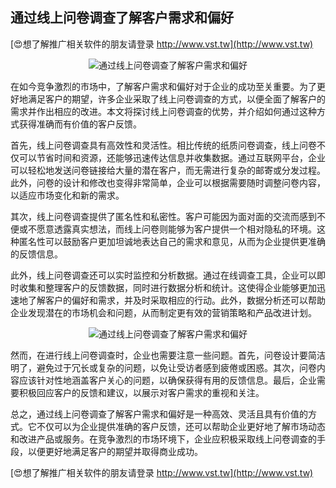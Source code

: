 ## **通过线上问卷调查了解客户需求和偏好**

[😍想了解推广相关软件的朋友请登录 http://www.vst.tw](http://www.vst.tw)

 <center><img src="https://vst.tw/MP4/tuiguang/png/1.png" alt="通过线上问卷调查了解客户需求和偏好"></center>

在如今竞争激烈的市场中，了解客户需求和偏好对于企业的成功至关重要。为了更好地满足客户的期望，许多企业采取了线上问卷调查的方式，以便全面了解客户的需求并作出相应的改进。本文将探讨线上问卷调查的优势，并介绍如何通过这种方式获得准确而有价值的客户反馈。

首先，线上问卷调查具有高效性和灵活性。相比传统的纸质问卷调查，线上问卷不仅可以节省时间和资源，还能够迅速传达信息并收集数据。通过互联网平台，企业可以轻松地发送问卷链接给大量的潜在客户，而无需进行复杂的邮寄或分发过程。此外，问卷的设计和修改也变得非常简单，企业可以根据需要随时调整问卷内容，以适应市场变化和新的需求。

其次，线上问卷调查提供了匿名性和私密性。客户可能因为面对面的交流而感到不便或不愿意透露真实想法，而线上问卷则能够为客户提供一个相对隐私的环境。这种匿名性可以鼓励客户更加坦诚地表达自己的需求和意见，从而为企业提供更准确的反馈信息。

此外，线上问卷调查还可以实时监控和分析数据。通过在线调查工具，企业可以即时收集和整理客户的反馈数据，同时进行数据分析和统计。这使得企业能够更加迅速地了解客户的偏好和需求，并及时采取相应的行动。此外，数据分析还可以帮助企业发现潜在的市场机会和问题，从而制定更有效的营销策略和产品改进计划。

 <center><img src="https://vst.tw/MP4/tuiguang/png/4.png" alt="通过线上问卷调查了解客户需求和偏好"></center>

然而，在进行线上问卷调查时，企业也需要注意一些问题。首先，问卷设计要简洁明了，避免过于冗长或复杂的问题，以免让受访者感到疲倦或困惑。其次，问卷内容应该针对性地涵盖客户关心的问题，以确保获得有用的反馈信息。最后，企业需要积极回应客户的反馈和建议，以展示对客户需求的重视和关注。

总之，通过线上问卷调查了解客户需求和偏好是一种高效、灵活且具有价值的方式。它不仅可以为企业提供准确的客户反馈，还可以帮助企业更好地了解市场动态和改进产品或服务。在竞争激烈的市场环境下，企业应积极采取线上问卷调查的手段，以便更好地满足客户的期望并取得商业成功。

[😍想了解推广相关软件的朋友请登录 http://www.vst.tw](http://www.vst.tw)



